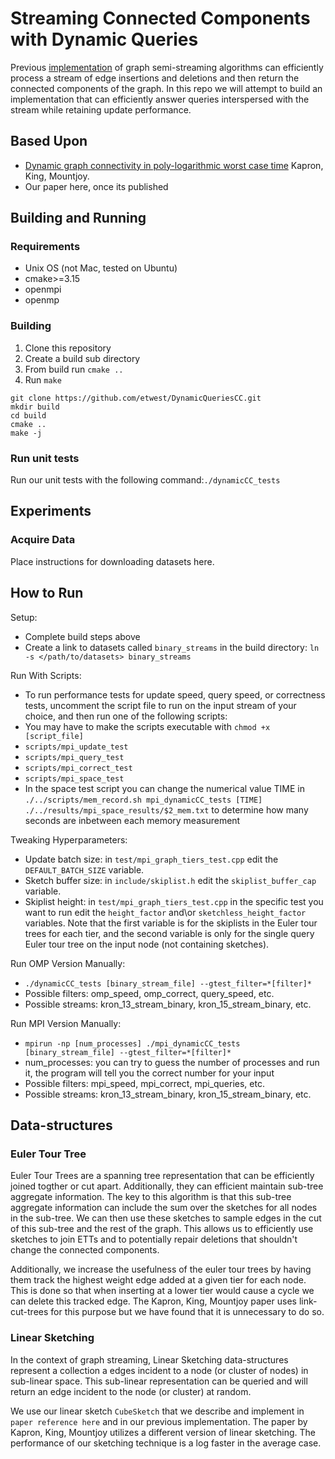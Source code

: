 # Streaming Connected Components with Dynamic Queries
Previous [implementation](https://github.com/GraphStreamingProject/GraphStreamingCC) of graph semi-streaming algorithms can efficiently process a stream of edge insertions and deletions and then return the connected components of the graph. In this repo we will attempt to build an implementation that can efficiently answer queries interspersed with the stream while retaining update performance.

## Based Upon
* [Dynamic graph connectivity in poly-logarithmic worst case time](https://dl.acm.org/doi/10.5555/2627817.2627898) Kapron, King, Mountjoy.
* Our paper here, once its published

## Building and Running

### Requirements
- Unix OS (not Mac, tested on Ubuntu)
- cmake>=3.15
- openmpi
- openmp

### Building
1. Clone this repository
2. Create a build sub directory
3. From build run `cmake ..`
4. Run `make`
```
git clone https://github.com/etwest/DynamicQueriesCC.git
mkdir build
cd build
cmake ..
make -j
```

### Run unit tests
Run our unit tests with the following command:`./dynamicCC_tests`

## Experiments

### Acquire Data
Place instructions for downloading datasets here.

## How to Run
Setup:
- Complete build steps above
- Create a link to datasets called `binary_streams` in the build directory: `ln -s </path/to/datasets> binary_streams`

Run With Scripts:
* To run performance tests for update speed, query speed, or correctness tests, uncomment the script file to run on the input stream of your choice, and then run one of the following scripts:
* You may have to make the scripts executable with `chmod +x [script_file]`
* `scripts/mpi_update_test`
* `scripts/mpi_query_test`
* `scripts/mpi_correct_test`
* `scripts/mpi_space_test`
* In the space test script you can change the numerical value TIME in `./../scripts/mem_record.sh mpi_dynamicCC_tests [TIME] ./../results/mpi_space_results/$2_mem.txt` to determine how many seconds are inbetween each memory measurement

Tweaking Hyperparameters:
* Update batch size: in `test/mpi_graph_tiers_test.cpp` edit the `DEFAULT_BATCH_SIZE` variable.
* Sketch buffer size: in `include/skiplist.h` edit the `skiplist_buffer_cap` variable.
* Skiplist height: in `test/mpi_graph_tiers_test.cpp` in the specific test you want to run edit the `height_factor` and\or `sketchless_height_factor` variables. Note that the first variable is for the skiplists in the Euler tour trees for each tier, and the second variable is only for the single query Euler tour tree on the input node (not containing sketches).

Run OMP Version Manually:
* `./dynamicCC_tests [binary_stream_file] --gtest_filter=*[filter]*`
* Possible filters: omp_speed, omp_correct, query_speed, etc.
* Possible streams: kron_13_stream_binary, kron_15_stream_binary, etc.

Run MPI Version Manually:
* `mpirun -np [num_processes] ./mpi_dynamicCC_tests [binary_stream_file] --gtest_filter=*[filter]*`
* num_processes: you can try to guess the number of processes and run it, the program will tell you the correct number for your input
* Possible filters: mpi_speed, mpi_correct, mpi_queries, etc.
* Possible streams: kron_13_stream_binary, kron_15_stream_binary, etc.



## Data-structures

### Euler Tour Tree
Euler Tour Trees are a spanning tree representation that can be efficiently joined togther or cut apart. Additionally, they can efficient maintain sub-tree aggregate information. The key to this algorithm is that this sub-tree aggregate information can include the sum over the sketches for all nodes in the sub-tree. We can then use these sketches to sample edges in the cut of this sub-tree and the rest of the graph. This allows us to efficiently use sketches to join ETTs and to potentially repair deletions that shouldn't change the connected components.

Additionally, we increase the usefulness of the euler tour trees by having them track the highest weight edge added at a given tier for each node. This is done so that when inserting at a lower tier would cause a cycle we can delete this tracked edge. The Kapron, King, Mountjoy paper uses link-cut-trees for this purpose but we have found that it is unnecessary to do so.

### Linear Sketching
In the context of graph streaming, Linear Sketching data-structures represent a collection a edges incident to a node (or cluster of nodes) in sub-linear space. This sub-linear representation can be queried and will return an edge incident to the node (or cluster) at random.

We use our linear sketch `CubeSketch` that we describe and implement in `paper reference here` and in our previous implementation. The paper by Kapron, King, Mountjoy utilizes a different version of linear sketching. The performance of our sketching technique is a log faster in the average case.
